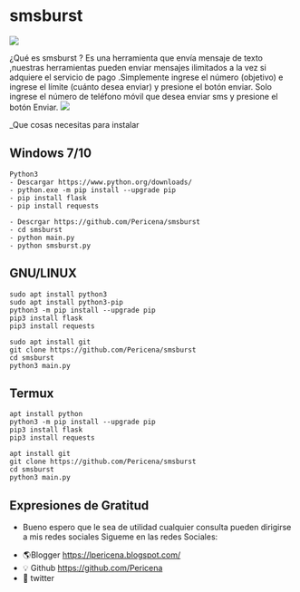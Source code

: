 # smsburst

[![](https://1.bp.blogspot.com/-bkZ07yVPezs/YMUiq-pTkRI/AAAAAAAAUws/-gVNcmxMG2YY139-kod0iNBiGXsZhZhvQCLcBGAsYHQ/s320/icono.png)](https://lpericena.blogspot.com/2021/06/smsburst-enviar-sms-desde-internet.html)

¿Qué es smsburst ?
Es una herramienta que envía mensaje de texto ,nuestras herramientas pueden enviar mensajes ilimitados a la vez si adquiere el servicio de pago .Simplemente ingrese el número (objetivo) e ingrese el límite (cuánto desea enviar) y presione el botón enviar.
Solo ingrese el número de teléfono móvil que desea enviar sms y presione el botón Enviar.
[![](https://1.bp.blogspot.com/-6tc0QiK4RI4/YMUiWnotyyI/AAAAAAAAUwU/HeKeFNg35Vor8X6M8kPpNJ_upDUYBI_AACLcBGAsYHQ/s16000/Screenshot_1.png)](https://lpericena.blogspot.com/2021/06/smsburst-enviar-sms-desde-internet.html)

_Que cosas necesitas para instalar
## Windows 7/10
```
Python3 
- Descargar https://www.python.org/downloads/
- python.exe -m pip install --upgrade pip
- pip install flask
- pip install requests

- Descrgar https://github.com/Pericena/smsburst
- cd smsburst
- python main.py
- python smsburst.py

```

## GNU/LINUX
```
sudo apt install python3
sudo apt install python3-pip
python3 -m pip install --upgrade pip
pip3 install flask
pip3 install requests

sudo apt install git
git clone https://github.com/Pericena/smsburst
cd smsburst
python3 main.py
```

## Termux
```
apt install python
python3 -m pip install --upgrade pip
pip3 install flask
pip3 install requests

apt install git
git clone https://github.com/Pericena/smsburst
cd smsburst
python3 main.py
```
## Expresiones de Gratitud 
* Bueno espero que le sea de utilidad cualquier consulta pueden dirigirse a mis redes sociales
Sigueme en las redes Sociales:
- 🌎Blogger          https://lpericena.blogspot.com/
- 💡 Github            https://github.com/Pericena
- 🐤 twitter   
